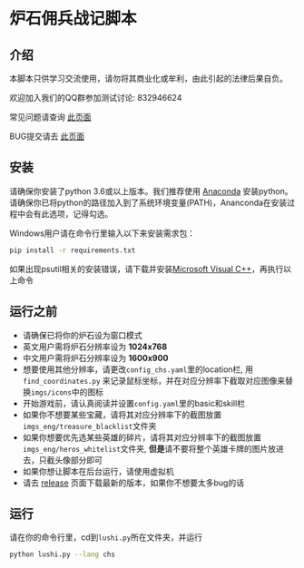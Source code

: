# 炉石佣兵战记脚本

## 介绍

本脚本只供学习交流使用，请勿将其商业化或牟利，由此引起的法律后果自负。

欢迎加入我们的QQ群参加测试讨论: 832946624

常见问题请查询 [此页面](https://github.com/zhoubin-me/lushi_script/blob/main/FAQ_CN.md)

BUG提交请去 [此页面](https://github.com/zhoubin-me/lushi_script/issues)

## 安装

请确保你安装了python 3.6或以上版本。我们推荐使用 [Anaconda](https://www.anaconda.com/products/individual#windows) 安装python。
请确保你已将python的路径加入到了系统环境变量(PATH)，Ananconda在安装过程中会有此选项，记得勾选。

Windows用户请在命令行里输入以下来安装需求包：
```bash
pip install -r requirements.txt
```
如果出现psutil相关的安装错误，请下载并安装[Microsoft Visual C++](https://aka.ms/vs/16/release/vc_redist.x64.exe)，再执行以上命令

[comment]: <> (Mac OS 用户请在terminal里输入以下来安装需求包)

[comment]: <> (```bash)

[comment]: <> (pip install opencv-python numpy pyautogui pillow pyyaml psutil PyCocoa)

[comment]: <> (```)




## 运行之前

- 请确保已将你的炉石设为窗口模式
- 英文用户需将炉石分辨率设为 **1024x768**
- 中文用户需将炉石分辨率设为 **1600x900**
- 想要使用其他分辨率，请更改```config_chs.yaml```里的location栏, 用```find_coordinates.py``` 来记录鼠标坐标，并在对应分辨率下截取对应图像来替换```imgs/icons```中的图标
- 开始游戏前，请认真阅读并设置```config.yaml```里的basic和skill栏
- 如果你不想要某些宝藏，请将其对应分辨率下的截图放置```imgs_eng/treasure_blacklist```文件夹
- 如果你想要优先选某些英雄的碎片，请将其对应分辨率下的截图放置```imgs_eng/heros_whitelist```文件夹, **但是**请不要将整个英雄卡牌的图片放进去，只截头像部分即可
- 如果你想让脚本在后台运行，请使用虚拟机
- 请去 [release](https://github.com/zhoubin-me/lushi_script/releases) 页面下载最新的版本，如果你不想要太多bug的话

## 运行

请在你的命令行里，cd到```lushi.py```所在文件夹，并运行
```bash
python lushi.py --lang chs
```


